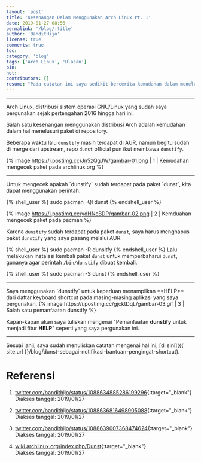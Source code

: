 ```yaml
---
layout: 'post'
title: 'Kesenangan Dalam Menggunakan Arch Linux Pt. 1'
date: 2019-01-27 08:56
permalink: '/blog/:title'
author: 'BanditHijo'
license: true
comments: true
toc:
category: 'blog'
tags: ['Arch Linux', 'Ulasan']
pin:
hot:
contributors: []
resume: "Pada catatan ini saya sedikit bercerita kemudahan dalam menelusuri sebuah paket di repositori Arch Linux."
---
```


<!-- banner of the post -->
<!-- <img class="post&#45;body&#45;img" src="{{ site.lazyload.logo_blank_banner }}" data&#45;echo="#" alt="banner"> -->

<hr>
Arch Linux, distribusi sistem operasi GNU/Linux yang sudah saya pergunakan sejak pertengahan 2016 hingga hari ini.

Salah satu kesenangan menggunakan distribusi Arch adalah kemudahan dalam hal menelusuri paket di repository.

Beberapa waktu lalu `dunstify` masih terdapat di AUR, namun begitu sudah di merge dari upstream, repo `dunst` official pun ikut membawa `dunstify`.

<!-- IMAGE CAPTION -->
{% image https://i.postimg.cc/Jn5zQgJW/gambar-01.png | 1 | Kemudahan mengecek paket pada archlinux.org %}

<hr>
Untuk mengecek apakah `dunstify` sudah terdapat pada paket `dunst`, kita dapat menggunakan perintah.

{% shell_user %}
sudo pacman -Ql dunst
{% endshell_user %}

<!-- IMAGE CAPTION -->
{% image https://i.postimg.cc/ydHNcBDP/gambar-02.png | 2 | Kemduahan mengecek paket pada pacman %}

Karena `dunstify` sudah terdapat pada paket `dunst`, saya harus menghapus paket `dunstify` yang saya pasang melalui AUR.

{% shell_user %}
sudo pacman -R dunsitfy
{% endshell_user %}
Lalu melakukan instalasi kembali paket `dunst` untuk memperbaharui `dunst`, gunanya agar perintah `/bin/dunstify` dibuat kembali.

{% shell_user %}
sudo pacman -S dunst
{% endshell_user %}

<hr>
Saya menggunakan `dunstify` untuk keperluan menampilkan **HELP** dari daftar keyboard shortcut pada masing-masing aplikasi yang saya pergunakan.
<!-- IMAGE CAPTION -->
{% image https://i.postimg.cc/gjcktDqL/gambar-03.gif | 3 | Salah satu pemanfaatan dunstify %}

Kapan-kapan akan saya tuliskan mengenai "Pemanfaatan **dunstify** untuk menjadi fitur **HELP**" seperti yang saya pergunakan ini.
<!-- text-align:center -->

<hr>
Sesuai janji, saya sudah menuliskan catatan mengenai hal ini, [di sini]({{ site.url }}/blog/dunst-sebagai-notifikasi-bantuan-pengingat-shortcut).

# Referensi

1. [twitter.com/bandithijo/status/1088634885286199296](https://twitter.com/bandithijo/status/1088634885286199296){:target="_blank"}
<br>Diakses tanggal: 2019/01/27

2. [twitter.com/bandithijo/status/1088636816498905088](https://twitter.com/bandithijo/status/1088636816498905088){:target="_blank"}
<br>Diakses tanggal: 2019/01/27

3. [twitter.com/bandithijo/status/1088639007368474624](https://twitter.com/bandithijo/status/1088639007368474624){:target="_blank"}
<br>Diakses tanggal: 2019/01/27

4. [wiki.archlinux.org/index.php/Dunst](https://wiki.archlinux.org/index.php/Dunst){:target="_blank"}
<br>Diakses tanggal: 2019/01/27

